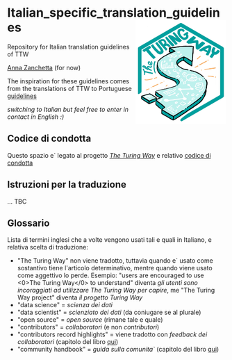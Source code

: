 # Italian_specific_translation_guidelines<img src='https://github.com/alan-turing-institute/the-turing-way/blob/main/book/website/figures/logo/logo.png?raw=true' align="right" height="239" />

Repository for Italian translation guidelines of TTW

[Anna Zanchetta](https://github.com/ciupava) (for now)


The inspiration for these guidelines comes from the translations of TTW to Portuguese [guidelines](https://github.com/TWTranslation/Portuguese_specific_translation_guidelines/tree/main)

*switching to Italian but feel free to enter in contact in English :)* 

## Codice di condotta

Questo spazio e` legato al progetto [*The Turing Way*](https://the-turing-way.netlify.app/welcome.html) e relativo [codice di condotta](https://the-turing-way.netlify.app/community-handbook/coc.html) 

## Istruzioni per la traduzione

...
TBC

## Glossario

Lista di termini inglesi che a volte vengono usati tali e quali in Italiano, e relativa scelta di traduzione:

- "The Turing Way" non viene tradotto, tuttavia quando e` usato come sostantivo tiene l'articolo determinativo, mentre quando viene usato come aggettivo lo perde. Esempio: "users are encouraged to use <0>The Turing Way</0> to understand" diventa _gli utenti sono incoraggiati ad utilizzare The Turing Way per capire_, me  "The Turing Way project" diventa _il progetto Turing Way_
- "data science" = _scienza dei dati_
- "data scientist" = _scienziato dei dati_ (da coniugare se al plurale)
- "open source" = _open source_ (rimane tale e quale)
- "contributors" = _collaboratori_ (e non _contributori_)
- "contributors record highlights" = viene tradotto con _feedback dei collaboratori_ (capitolo del libro [qui](https://the-turing-way.netlify.app/afterword/contributors-record.html))
- "community handbook" = _guida sulla comunita`_ (capitolo del libro [qui](https://the-turing-way.netlify.app/community-handbook/community-handbook.html))
